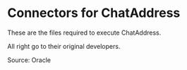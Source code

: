 Connectors for ChatAddress
===========
These are the files required to execute ChatAddress.

All right go to their original developers.

Source:
Oracle
